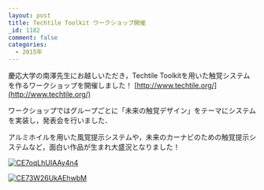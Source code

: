 ```yaml
---
layout: post
title: Techtile Toolkit ワークショップ開催
_id: 1182
comment: false
categories:
  - 2015年
---
```


慶応大学の南澤先生にお越しいただき，Techtile Toolkitを用いた触覚システムを作るワークショップを開催しました！
[http://www.techtile.org/](http://www.techtile.org/)

ワークショップではグループごとに「未来の触覚デザイン」をテーマにシステムを実装し，発表会を行いました．

アルミホイルを用いた風覚提示システムや，未来のカーナビのための触覚提示システムなど，面白い作品が生まれ大盛況となりました！

[![CE7oqLhUIAAy4n4](/wp-content/uploads/2015/06/CE7oqLhUIAAy4n4.jpg)](/wp-content/uploads/2015/06/CE7oqLhUIAAy4n4.jpg)

[![CE73W26UkAEhwbM](/wp-content/uploads/2015/06/CE73W26UkAEhwbM.jpg)](/wp-content/uploads/2015/06/CE73W26UkAEhwbM.jpg)
